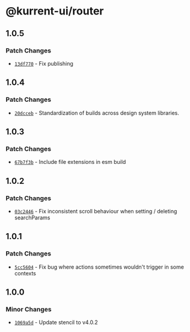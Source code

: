 # @kurrent-ui/router

## 1.0.5

### Patch Changes

-   [`13df770`](https://github.com/EventStore/Design-System/commit/13df7704117fdc1fc483bd2d3c05925e6229b061) - Fix publishing

## 1.0.4

### Patch Changes

-   [`20dcceb`](https://github.com/EventStore/Design-System/commit/20dccebe11067986fd5eb31aa7f9e5bf03063017) - Standardization of builds across design system libraries.

## 1.0.3

### Patch Changes

-   [`67b7f3b`](https://github.com/EventStore/Design-System/commit/67b7f3b6de6e561e3b8e55aa1e3e4dec81d91737) - Include file extensions in esm build

## 1.0.2

### Patch Changes

-   [`03c2446`](https://github.com/EventStore/Design-System/commit/03c24460321e4746ced94b25b7c235180ec214e2) - Fix inconsistent scroll behaviour when setting / deleting searchParams

## 1.0.1

### Patch Changes

-   [`5cc5604`](https://github.com/EventStore/Design-System/commit/5cc560463afc2102ffbbd668400b2545eab7e44d) - Fix bug where actions sometimes wouldn't trigger in some contexts

## 1.0.0

### Minor Changes

-   [`1069a5d`](https://github.com/EventStore/Design-System/commit/1069a5d3af7986c56fd616049402315a59bc438c) - Update stencil to v4.0.2
